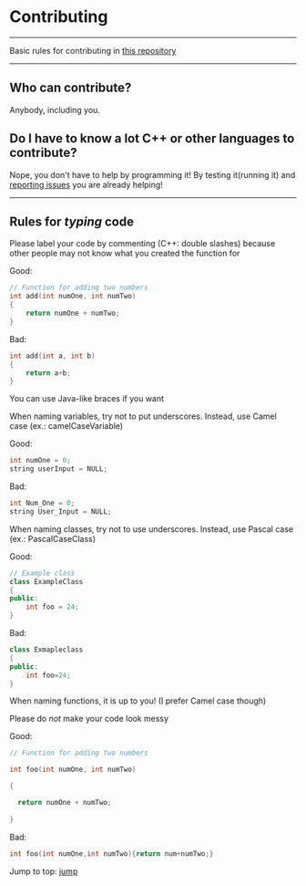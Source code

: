 # Contributing


---


Basic rules for contributing in [this repository](https://github.com/Totoro700/BotFlip)


---


## Who can contribute?


Anybody, including you.


## Do I have to know a lot C++ or other languages to contribute?


Nope, you don't have to help by programming it! By testing it(running it) and [reporting issues](https://github.com/Totoro700/BotFlip/issues/new) you are already helping!


---

## Rules for _typing_ code


Please label your code by commenting (C++: double slashes) because other people may not know what you created the function for

Good:
```cpp
// Function for adding two numbers
int add(int numOne, int numTwo)
{
    return numOne + numTwo;
}
```

Bad:
```cpp
int add(int a, int b)
{
    return a+b;
}
```

You can use Java-like braces if you want

When naming variables, try not to put underscores. Instead, use Camel case (ex.: camelCaseVariable)

Good:
```cpp
int numOne = 0;
string userInput = NULL;
```

Bad:
```cpp
int Num_One = 0;
string User_Input = NULL;
```

When naming classes, try not to use underscores. Instead, use Pascal case (ex.: PascalCaseClass)

Good:
```cpp
// Example class
class ExampleClass
{
public:
    int foo = 24;
}
```

Bad:
```cpp
class Exmapleclass
{
public:
    int foo=24;
}
```

When naming functions, it is up to you! (I prefer Camel case though)

Please do _not_ make your code look messy

Good:

```cpp
// Function for adding two numbers

int foo(int numOne, int numTwo)

{

  return numOne + numTwo;
  
}
```


Bad:

```cpp
int foo(int numOne,int numTwo){return num+numTwo;}
```


Jump to top: [jump](#)
